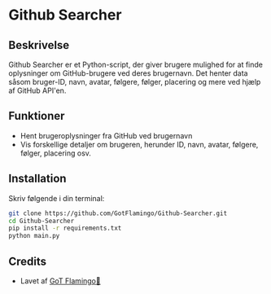 # Github Searcher

## Beskrivelse
Github Searcher er et Python-script, der giver brugere mulighed for at finde oplysninger om GitHub-brugere ved deres brugernavn. Det henter data såsom bruger-ID, navn, avatar, følgere, følger, placering og mere ved hjælp af GitHub API'en.

## Funktioner
- Hent brugeroplysninger fra GitHub ved brugernavn
- Vis forskellige detaljer om brugeren, herunder ID, navn, avatar, følgere, følger, placering osv.

## Installation
Skriv følgende i din terminal:
```bash
git clone https://github.com/GotFlamingo/Github-Searcher.git
cd Github-Searcher
pip install -r requirements.txt
python main.py
```


## Credits
- Lavet af [GoT Flamingo🦩](https://github.com/gotflamingo)
